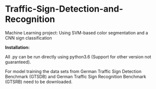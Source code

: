 # Traffic-Sign-Detection-and-Recognition
Machine Learning project: Using SVM-based color segmentation and a CNN sign classification

**Installation:**

All .py can be run directly using python3.6 (Support for other version not guaranteed).

For model training the data sets from German Traffic Sign Detection Benchmark (GTSDB) and German Traffic Sign Recognition Benchmark (GTSRB) need to be downloaded.  
